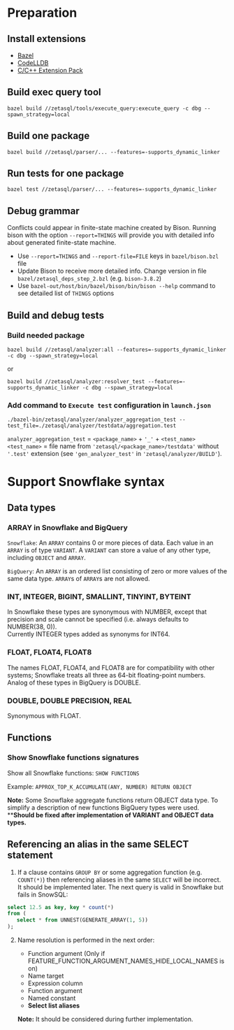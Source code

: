 # Preparation

## Install extensions
   - [Bazel](https://marketplace.visualstudio.com/items?itemName=BazelBuild.vscode-bazel)
   - [CodeLLDB](https://marketplace.visualstudio.com/items?itemName=vadimcn.vscode-lldb)
   - [C/C++ Extension Pack](https://marketplace.visualstudio.com/items?itemName=ms-vscode.cpptools-extension-pack)

## Build exec query tool
```
bazel build //zetasql/tools/execute_query:execute_query -c dbg --spawn_strategy=local
```

## Build one package
```
bazel build //zetasql/parser/... --features=-supports_dynamic_linker
```

## Run tests for one package
```
bazel test //zetasql/parser/... --features=-supports_dynamic_linker
```

## Debug grammar
Conflicts could appear in finite-state machine created by Bison.
Running bison with the option `--report=THINGS` will provide you with detailed info about generated finite-state machine.
   - Use `--report=THINGS` and `--report-file=FILE` keys in `bazel/bison.bzl` file
   - Update Bison to receive more detailed info. Change version in file `bazel/zetasql_deps_step_2.bzl` (e.g. `bison-3.8.2`)
   - Use `bazel-out/host/bin/bazel/bison/bin/bison --help` command to see detailed list of `THINGS` options

## Build and debug tests

### Build needed package
```
bazel build //zetasql/analyzer:all --features=-supports_dynamic_linker -c dbg --spawn_strategy=local
```
or
```
bazel build //zetasql/analyzer:resolver_test --features=-supports_dynamic_linker -c dbg --spawn_strategy=local
```
### Add command to `Execute test` configuration in `launch.json`
```
./bazel-bin/zetasql/analyzer/analyzer_aggregation_test --test_file=./zetasql/analyzer/testdata/aggregation.test
```
`analyzer_aggregation_test` = `<package_name>` + `'_'` + `<test_name>`<br>
`<test_name>` = file name from `'zetasql/<package_name>/testdata'` without `'.test'` extension (see `'gen_analyzer_test'` in `'zetasql/analyzer/BUILD'`).

# Support Snowflake syntax

## Data types

### ARRAY in Snowflake and BigQuery
`Snowflake`: An `ARRAY` contains 0 or more pieces of data. Each value in an `ARRAY` is of type `VARIANT`. A `VARIANT` can store a value of any other type, including `OBJECT` and `ARRAY`.

`BigQuery`: An `ARRAY` is an ordered list consisting of zero or more values of the same data type. `ARRAY`s of `ARRAY`s are not allowed.

### INT, INTEGER, BIGINT, SMALLINT, TINYINT, BYTEINT
In Snowflake these types are synonymous with NUMBER, except that precision and scale cannot be specified (i.e. always defaults to NUMBER(38, 0)).<br>
Currently INTEGER types added as synonyms for INT64.

### FLOAT, FLOAT4, FLOAT8
The names FLOAT, FLOAT4, and FLOAT8 are for compatibility with other systems; Snowflake treats all three as 64-bit floating-point numbers.<br>
Analog of these types in BigQuery is DOUBLE.

### DOUBLE, DOUBLE PRECISION, REAL
Synonymous with FLOAT.

## Functions

### Show Snowflake functions signatures
Show all Snowflake functions: `SHOW FUNCTIONS`

Example: `APPROX_TOP_K_ACCUMULATE(ANY, NUMBER) RETURN OBJECT`

**Note:** Some Snowflake aggregate functions return OBJECT data type. To simplify a description of new functions BigQuery types were used.<br> ****Should be fixed after implementation of VARIANT and OBJECT data types.**

## Referencing an alias in the same SELECT statement
1. If a clause contains `GROUP BY` or some aggregation function (e.g. `COUNT(*)`) then referencing aliases in the same `SELECT` will be incorrect.
<br>It should be implemented later.
The next query is valid in Snowflake but fails in SnowSQL:
```sql
select 12.5 as key, key * count(*)
from (
   select * from UNNEST(GENERATE_ARRAY(1, 5))
);
```

2. Name resolution is performed in the next order:
   - Function argument (Only if FEATURE_FUNCTION_ARGUMENT_NAMES_HIDE_LOCAL_NAMES is on)
   - Name target
   - Expression column
   - Function argument
   - Named constant
   - **Select list aliases**

   **Note:** It should be considered during further implementation.
